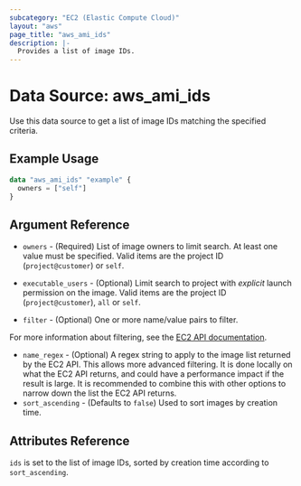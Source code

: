 ```yaml
---
subcategory: "EC2 (Elastic Compute Cloud)"
layout: "aws"
page_title: "aws_ami_ids"
description: |-
  Provides a list of image IDs.
---
```


# Data Source: aws_ami_ids

Use this data source to get a list of image IDs matching the specified criteria.

## Example Usage

```terraform
data "aws_ami_ids" "example" {
  owners = ["self"]
}
```

## Argument Reference

* `owners` - (Required) List of image owners to limit search. At least one value must be specified.
  Valid items are the project ID (`project@customer`) or `self`.
* `executable_users` - (Optional) Limit search to project with *explicit* launch permission on the image.
  Valid items are the project ID (`project@customer`), `all` or `self`.

* `filter` - (Optional) One or more name/value pairs to filter.

For more information about filtering, see the [EC2 API documentation][describe-images].

* `name_regex` - (Optional) A regex string to apply to the image list returned by the EC2 API.
  This allows more advanced filtering. It is done locally on what the EC2 API returns,
  and could have a performance impact if the result is large.
  It is recommended to combine this with other options to narrow down the list the EC2 API returns.
* `sort_ascending`  - (Defaults to `false`) Used to sort images by creation time.

## Attributes Reference

`ids` is set to the list of image IDs, sorted by creation time according to `sort_ascending`.

[describe-images]: https://docs.cloud.croc.ru/en/api/ec2/images/DescribeImages.html
